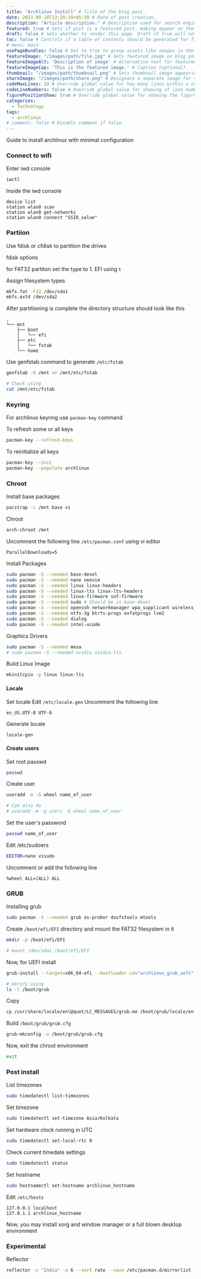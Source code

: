 ```yaml
---
title: "Archlinux Install" # Title of the blog post.
date: 2023-09-18T13:29:39+05:30 # Date of post creation.
description: "Article description." # Description used for search engine.
featured: true # Sets if post is a featured post, making appear on the home page side bar.
draft: false # Sets whether to render this page. Draft of true will not be rendered.
toc: false # Controls if a table of contents should be generated for first-level links automatically.
# menu: main
usePageBundles: false # Set to true to group assets like images in the same folder as this post.
featureImage: "/images/path/file.jpg" # Sets featured image on blog post.
featureImageAlt: 'Description of image' # Alternative text for featured image.
featureImageCap: 'This is the featured image.' # Caption (optional).
thumbnail: "/images/path/thumbnail.png" # Sets thumbnail image appearing inside card on homepage.
shareImage: "/images/path/share.png" # Designate a separate image for social media sharing.
codeMaxLines: 10 # Override global value for how many lines within a code block before auto-collapsing.
codeLineNumbers: false # Override global value for showing of line numbers within code block.
figurePositionShow: true # Override global value for showing the figure label.
categories:
  - Technology
tags:
  - archlinux
# comment: false # Disable comment if false.
---
```


Guide to install archlinux with minimal configuration
<!--more-->

### Connect to wifi

Enter iwd console
```sh
iwctl
```

Inside the iwd console
```
device list
station wlan0 scan
station wlan0 get-networks
station wlan0 connect "SSID_value"
```



### Partiion

Use fdisk or cfdisk to partition the drives

fdisk options

for FAT32 partiton set the type to 1. EFI
using `t`

Assign filesystem types
```sh
mkfs.fat -F32 /dev/sda1
mkfs.ext4 /dev/sda2
```


After partitioning is complete the directory structure should look like this
```
.
└── mnt
    ├── boot
    │   └── efi
    ├── etc
    │   └── fstab
    └── home
```

Use genfstab command to generate `/etc/fstab`
```sh
genfstab -U /mnt >> /mnt/etc/fstab

# Check using
cat /mnt/etc/fstab
```

### Keyring
For archlinux keyring use `pacman-key` command

To refresh some or all keys
```sh
pacman-key --refresh-keys
```

To reinitialize all keys
```sh
pacman-key --init
pacman-key --populate archlinux
```


### Chroot

Install base packages
```sh
pacstrap -i /mnt base vi
```

Chroot
```sh
arch-chroot /mnt
```

Uncomment the following line `/etc/pacman.conf` using vi editor
```
ParallelDownloads=5
```

Install Packages
```sh
sudo pacman -S --needed base-devel
sudo pacman -S --needed nano neovim
sudo pacman -S --needed linux linux-headers
sudo pacman -S --needed linux-lts linux-lts-headers
sudo pacman -S --needed linux-firmware sof-firmware
sudo pacman -S --needed sudo # Should be in base-devel
sudo pacman -S --needed openssh networkmanager wpa_supplicant wireless_tools netctl
sudo pacman -S --needed ntfs-3g btrfs-progs exfatprogs lvm2
sudo pacman -S --needed dialog
sudo pacman -S --needed intel-ucode
```

Graphics Drivers
```sh
sudo pacman -S --needed mesa
# sudo pacman -S --needed nvidia nvidia-lts
```

Build Linux Image
```sh
mkinitcpio -p linux linux-lts
```


#### Locale

Set locale
Edit `/etc/locale.gen`
Uncomment the following line
```
en_US.UTF-8 UTF-8
```

Generate locale
```sh
locale-gen
```


#### Create users

Set root passwd
```sh
passwd
```

Create user
```sh
useradd -m -G wheel name_of_user

# Can also do
# useradd -m -g users -G wheel name_of_user

```

Set the user's password
```sh
passwd name_of_user
```

Edit /etc/sudoers
```sh
EDITOR=nano visudo
```

Uncomment or add the following line
```
%wheel ALL=(ALL) ALL
```


### GRUB

Installing grub
```sh
sudo pacman -S --needed grub os-prober dosfstools mtools
```


Create `/boot/efi/EFI` directory and mount the FAT32 filesystem in it
```sh
mkdir -p /boot/efi/EFI
```

```sh
# mount /dev/sda1 /boot/efi/EFI
```


Now, for UEFI install

```sh
grub-install --target=x86_64-efi --bootloader-id="archlinux_grub_uefi" --recheck

# Verify using
ls -l /boot/grub
```

Copy
```sh
cp /usr/share/locale/en\@quot/LC_MESSAGES/grub.mo /boot/grub/locale/en.mo
```


Build `/boot/grub/grub.cfg`
```sh
grub-mkconfig -o /boot/grub/grub.cfg
```

Now, exit the chroot environment
```sh
exit
```


### Post install

List timezones
```sh
sudo timedatectl list-timezones
```

Set timezone
```sh
sudo timedatectl set-timezone Asia/Kolkata
```

Set hardware clock running in UTC
```sh
sudo timedatectl set-local-rtc 0
```

Check current timedate settings
```sh
sudo timedatectl status
```

Set hostname
```sh
sudo hostnamectl set-hostname archlinux_hostname
```


Edit `/etc/hosts`
```
127.0.0.1 localhost
127.0.1.1 archlinux_hostname
```



Now, you may install xorg and  window manager or a full blown desktop environment


### Experimental

Reflector
```sh
reflector -c "India" -a 6 --sort rate --save /etc/pacman.d/mirrorlist
```
